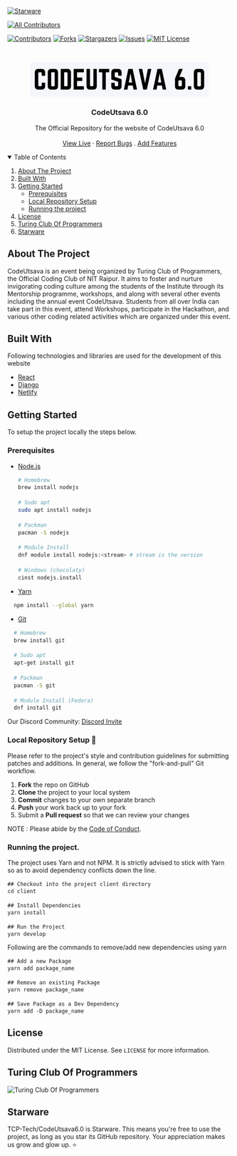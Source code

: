 [![Starware](https://img.shields.io/badge/Starware-⭐-black?labelColor=f9b00d)](https://github.com/zepfietje/starware)

<!-- ALL-CONTRIBUTORS-BADGE:START - Do not remove or modify this section -->
[![All Contributors](https://img.shields.io/badge/all_contributors-12-orange.svg?style=flat-square)](#contributors-)
<!-- ALL-CONTRIBUTORS-BADGE:END -->

[![Contributors][contributors-shield]][contributors-url]
[![Forks][forks-shield]][forks-url]
[![Stargazers][stars-shield]][stars-url]
[![Issues][issues-shield]][issues-url]
[![MIT License][license-shield]][license-url]

<br />
<p align="center">
  <a href="https://github.com/TCP-Tech/CodeUtsava6.0">
    <img src="/src/assets/images/codeutsavaTitle.svg" alt="Logo" width="400">
  </a>

  <h3 align="center">CodeUtsava 6.0</h3>

  <p align="center">
    The Official Repository for the website of CodeUtsava 6.0
    <br />
    <br />
    <a href="https://codeutsava7.netlify.app/">View Live</a>
    ·
    <a href="https://github.com/TCP-Tech/CodeUtsava6.0/issues">Report Bugs</a>
    .
    <a href="https://github.com/TCP-Tech/CodeUtsava6.0/issues">Add Features</a>
  </p>
</p>

<!-- TABLE OF CONTENTS -->
<details open="open">
  <summary>Table of Contents</summary>
  <ol>
    <li>
      <a href="#about-the-project">About The Project</a>
      <ul>
      </ul>
        <li><a href="#built-with">Built With</a></li>
    </li>
    <li>
      <a href="#getting-started">Getting Started</a>
      <ul>
        <li><a href="#prerequisites">Prerequisites</a></li>
        <li><a href="#local-repository-setup-🎃">Local Repository Setup</a></li>
        <li><a href="#running-the-project">Running the project</a></li>
      </ul>
    </li>
    <li><a href="#license">License</a></li>
    <li><a href="#Turing Club Of Programmers">Turing Club Of Programmers</a></li>
    <li><a href="#starware">Starware</a></li>
  </ol>
</details>

## About The Project

CodeUtsava is an event being organized by Turing Club of Programmers, the Official Coding Club of NIT Raipur. It aims to foster and nurture invigorating coding culture among the students of the Institute through its Mentorship programme, workshops, and along with several other events including the annual event CodeUtsava. Students from all over India can take part in this event, attend Workshops, participate in the Hackathon, and various other coding related activities which are organized under this event.

## Built With

Following technologies and libraries are used for the development of this website

- [React]()
- [Django]()
- [Netlify]()

## Getting Started

To setup the project locally the steps below.

### Prerequisites

- [Node.js](https://nodejs.org/en/download/)

  ```sh
  # Homebrew
  brew install nodejs

  # Sudo apt
  sudo apt install nodejs

  # Packman
  pacman -S nodejs

  # Module Install
  dnf module install nodejs:<stream> # stream is the version

  # Windows (chocolaty)
  cinst nodejs.install

  ```

- [Yarn](https://classic.yarnpkg.com/en/docs/install/)

```sh
  npm install --global yarn
```

- [Git](https://git-scm.com/downloads)

```sh
  # Homebrew
  brew install git

  # Sudo apt
  apt-get install git

  # Packman
  pacman -S git

  # Module Install (Fedora)
  dnf install git

```

Our Discord Community: [Discord Invite](https://discord.gg/mq8PprVHUv) <br>

### Local Repository Setup 🎃

Please refer to the project's style and contribution guidelines for submitting patches and additions. In general, we follow the "fork-and-pull" Git workflow.

1.  **Fork** the repo on GitHub
2.  **Clone** the project to your local system
3.  **Commit** changes to your own separate branch
4.  **Push** your work back up to your fork
5.  Submit a **Pull request** so that we can review your changes

<!-- NOTE 1: Please abide by the [Contributing Guidelines](https://github.com/dscnitrourkela/project-guava-web/blob/master/CONTRIBUTING.md). -->

NOTE : Please abide by the [Code of Conduct](https://github.com/TCP-Tech/CodeUtsava6.0/CODE_OF_CONDUCT.md).

### Running the project.

The project uses Yarn and not NPM. It is strictly advised to stick with Yarn so as to avoid dependency conflicts down the line.

```
## Checkout into the project client directory
cd client

## Install Dependencies
yarn install

## Run the Project
yarn develop

```

Following are the commands to remove/add new dependencies using yarn

```
## Add a new Package
yarn add package_name

## Remove an existing Package
yarn remove package_name

## Save Package as a Dev Dependency
yarn add -D package_name
```

## License

Distributed under the MIT License. See `LICENSE` for more information.

## Turing Club Of Programmers

![Turing Club Of Programmers][tcp]

## Starware

TCP-Tech/CodeUtsava6.0 is Starware.
This means you're free to use the project, as long as you star its GitHub repository.
Your appreciation makes us grow and glow up. ⭐


[contributors-shield]: https://img.shields.io/github/contributors/TCP-Tech/CodeUtsava6.0?style=for-the-badge
[contributors-url]: https://github.com/TCP-Tech/CodeUtsava6.0/graphs/contributors
[forks-shield]: https://img.shields.io/github/forks/TCP-Tech/CodeUtsava6.0?style=for-the-badge
[forks-url]: https://github.com/TCP-Tech/CodeUtsava6.0/network/members
[stars-shield]: https://img.shields.io/github/stars/TCP-Tech/CodeUtsava6.0?style=for-the-badge
[stars-url]: https://github.com/TCP-Tech/CodeUtsava6.0/stargazers
[issues-shield]: https://img.shields.io/github/issues/TCP-Tech/CodeUtsava6.0?style=for-the-badge
[issues-url]: https://github.com/TCP-Tech/CodeUtsava6.0/issues
[license-shield]: https://img.shields.io/github/license/TCP-Tech/CodeUtsava6.0?style=for-the-badge
[license-url]: https://github.com/TCP-Tech/CodeUtsava6.0/LICENSE
[product-screenshot]: images/Compose.png
[tcp]: src/assets/images/tcpName.png

